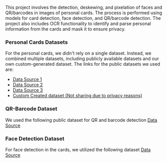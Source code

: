 This project involves the detection, deskewing, and pixelation of faces and QR/barcodes in images of personal cards. The process is performed using models for card detection, face detection, and QR/barcode detection. The project also includes OCR functionality to identify and parse personal information from the cards and mask it to ensure privacy.
### Personal Cards Datasets

For the personal cards, we didn't rely on a single dataset. Instead, we combined multiple datasets, including publicly available datasets and our own custom-generated dataset. The links for the public datasets we used are:

- [Data Source 1](https://universe.roboflow.com/weedigital-nu572/cc-card/browse?queryText=&pageSize=200&startingIndex=0&browseQuery=true)
- [Data Source 2](https://universe.roboflow.com/bioecosys/card-6i8ys/dataset/1/images?split=train)
- [Data Source 3](https://universe.roboflow.com/documentos-31jir/cardid-j0tid)
- [Custom Created dataset (Not sharing due to privacy reasons)]()

### QR-Barcode Dataset

We used the following public dataset for QR and barcode detection [Data Source](https://universe.roboflow.com/labeler-projects/barcodes-zmxjq/dataset/5)

### Face Detection Dataset

For face detection in the cards, we utilized the following dataset [Data Source](https://universe.roboflow.com/mohamed-traore-2ekkp/face-detection-mik1i/dataset/24)